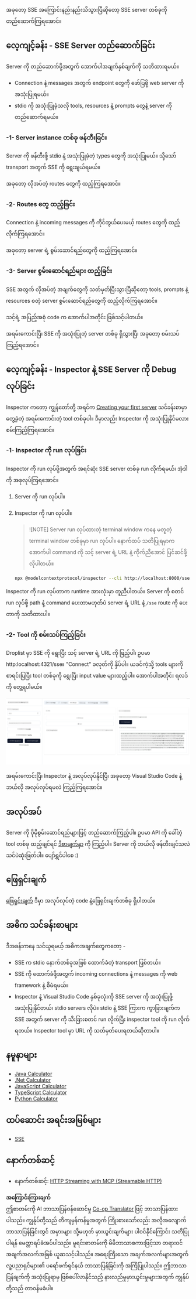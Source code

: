 <!--
CO_OP_TRANSLATOR_METADATA:
{
  "original_hash": "d90ca3d326c48fab2ac0ebd3a9876f59",
  "translation_date": "2025-07-13T20:03:27+00:00",
  "source_file": "03-GettingStarted/05-sse-server/README.md",
  "language_code": "my"
}
-->
အခုတော့ SSE အကြောင်းနည်းနည်းသိသွားပြီဆိုတော့ SSE server တစ်ခုကို တည်ဆောက်ကြရအောင်။

## လေ့ကျင့်ခန်း - SSE Server တည်ဆောက်ခြင်း

Server ကို တည်ဆောက်ဖို့အတွက် အောက်ပါအချက်နှစ်ချက်ကို သတိထားရမယ်။

- Connection နဲ့ messages အတွက် endpoint တွေကို ဖော်ပြဖို့ web server ကို အသုံးပြုရမယ်။
- stdio ကို အသုံးပြုခဲ့သလို tools, resources နဲ့ prompts တွေနဲ့ server ကို တည်ဆောက်ရမယ်။

### -1- Server instance တစ်ခု ဖန်တီးခြင်း

Server ကို ဖန်တီးဖို့ stdio နဲ့ အသုံးပြုခဲ့တဲ့ types တွေကို အသုံးပြုမယ်။ သို့သော် transport အတွက် SSE ကို ရွေးချယ်ရမယ်။

အခုတော့ လိုအပ်တဲ့ routes တွေကို ထည့်ကြရအောင်။

### -2- Routes တွေ ထည့်ခြင်း

Connection နဲ့ incoming messages ကို ကိုင်တွယ်ပေးမယ့် routes တွေကို ထည့်လိုက်ကြရအောင်။

အခုတော့ server ရဲ့ စွမ်းဆောင်ရည်တွေကို ထည့်ကြရအောင်။

### -3- Server စွမ်းဆောင်ရည်များ ထည့်ခြင်း

SSE အတွက် လိုအပ်တဲ့ အချက်တွေကို သတ်မှတ်ပြီးသွားပြီဆိုတော့ tools, prompts နဲ့ resources စတဲ့ server စွမ်းဆောင်ရည်တွေကို ထည့်လိုက်ကြရအောင်။

သင့်ရဲ့ အပြည့်အစုံ code က အောက်ပါအတိုင်း ဖြစ်သင့်ပါတယ်။

အရမ်းကောင်းပြီ၊ SSE ကို အသုံးပြုတဲ့ server တစ်ခု ရှိသွားပြီ၊ အခုတော့ စမ်းသပ်ကြည့်ရအောင်။

## လေ့ကျင့်ခန်း - Inspector နဲ့ SSE Server ကို Debug လုပ်ခြင်း

Inspector ကတော့ ကျွန်တော်တို့ အရင်က [Creating your first server](/03-GettingStarted/01-first-server/README.md) သင်ခန်းစာမှာ တွေ့ခဲ့တဲ့ အရမ်းကောင်းတဲ့ tool တစ်ခုပါ။ ဒီမှာလည်း Inspector ကို အသုံးပြုနိုင်မလား စမ်းကြည့်ကြရအောင်။

### -1- Inspector ကို run လုပ်ခြင်း

Inspector ကို run လုပ်ဖို့အတွက် အရင်ဆုံး SSE server တစ်ခု run လိုက်ရမယ်၊ အဲ့ဒါကို အခုလုပ်ကြရအောင်။

1. Server ကို run လုပ်ပါ။

1. Inspector ကို run လုပ်ပါ။

    > ![NOTE]
    > Server run လုပ်ထားတဲ့ terminal window ကနေ မတူတဲ့ terminal window တစ်ခုမှာ run လုပ်ပါ။ နောက်ထပ် သတိပြုရမှာက အောက်ပါ command ကို သင့် server ရဲ့ URL နဲ့ ကိုက်ညီအောင် ပြင်ဆင်ဖို့ လိုပါတယ်။

    ```sh
    npx @modelcontextprotocol/inspector --cli http://localhost:8000/sse --method tools/list
    ```

Inspector ကို run လုပ်တာက runtime အားလုံးမှာ တူညီပါတယ်။ Server ကို စတင် run လုပ်ဖို့ path နဲ့ command ပေးတာမဟုတ်ပဲ server ရဲ့ URL နဲ့ `/sse` route ကို ပေးတာကို သတိထားပါ။

### -2- Tool ကို စမ်းသပ်ကြည့်ခြင်း

Droplist မှာ SSE ကို ရွေးပြီး သင့် server ရဲ့ URL ကို ဖြည့်ပါ၊ ဥပမာ http:localhost:4321/sse။ "Connect" ခလုတ်ကို နှိပ်ပါ။ ယခင်ကဲ့သို့ tools များကို စာရင်းပြပြီး tool တစ်ခုကို ရွေးပြီး input value များထည့်ပါ။ အောက်ပါအတိုင်း ရလဒ်ကို တွေ့ရပါမယ်။

![SSE Server running in inspector](../../../../translated_images/sse-inspector.d86628cc597b8fae807a31d3d6837842f5f9ee1bcc6101013fa0c709c96029ad.my.png)

အရမ်းကောင်းပြီ၊ Inspector နဲ့ အလုပ်လုပ်နိုင်ပြီ၊ အခုတော့ Visual Studio Code နဲ့ ဘယ်လို အလုပ်လုပ်ရမလဲ ကြည့်ကြရအောင်။

## အလုပ်အပ်

Server ကို ပိုမိုစွမ်းဆောင်ရည်များဖြင့် တည်ဆောက်ကြည့်ပါ။ ဥပမာ API ကို ခေါ်တဲ့ tool တစ်ခု ထည့်ချင်ရင် [ဒီစာမျက်နှာ](https://api.chucknorris.io/) ကို ကြည့်ပါ။ Server ကို ဘယ်လို ဖန်တီးချင်သလဲ သင်ပဲဆုံးဖြတ်ပါ။ ပျော်ရွှင်ပါစေ :)

## ဖြေရှင်းချက်

[ဖြေရှင်းချက်](./solution/README.md) ဒီမှာ အလုပ်လုပ်တဲ့ code နဲ့ဖြေရှင်းချက်တစ်ခု ရှိပါတယ်။

## အဓိက သင်ခန်းစာများ

ဒီအခန်းကနေ သင်ယူရမယ့် အဓိကအချက်တွေကတော့ -

- SSE က stdio နောက်တစ်ခုအဖြစ် ထောက်ခံတဲ့ transport ဖြစ်တယ်။
- SSE ကို ထောက်ခံဖို့အတွက် incoming connections နဲ့ messages ကို web framework နဲ့ စီမံရမယ်။
- Inspector နဲ့ Visual Studio Code နှစ်ခုလုံးကို SSE server ကို အသုံးပြုဖို့ အသုံးပြုနိုင်တယ်၊ stdio servers လိုပဲ။ stdio နဲ့ SSE ကြားက ကွာခြားချက်က SSE အတွက် server ကို သီးခြားစတင် run လိုက်ပြီး inspector tool ကို run လိုက်ရတယ်။ Inspector tool မှာ URL ကို သတ်မှတ်ပေးရတယ်ဆိုတာပါ။

## နမူနာများ

- [Java Calculator](../samples/java/calculator/README.md)
- [.Net Calculator](../../../../03-GettingStarted/samples/csharp)
- [JavaScript Calculator](../samples/javascript/README.md)
- [TypeScript Calculator](../samples/typescript/README.md)
- [Python Calculator](../../../../03-GettingStarted/samples/python)

## ထပ်ဆောင်း အရင်းအမြစ်များ

- [SSE](https://developer.mozilla.org/en-US/docs/Web/API/Server-sent_events)

## နောက်တစ်ဆင့်

- နောက်တစ်ဆင့်: [HTTP Streaming with MCP (Streamable HTTP)](../06-http-streaming/README.md)

**အကြောင်းကြားချက်**  
ဤစာတမ်းကို AI ဘာသာပြန်ဝန်ဆောင်မှု [Co-op Translator](https://github.com/Azure/co-op-translator) ဖြင့် ဘာသာပြန်ထားပါသည်။ ကျွန်ုပ်တို့သည် တိကျမှန်ကန်မှုအတွက် ကြိုးစားသော်လည်း အလိုအလျောက် ဘာသာပြန်ခြင်းတွင် အမှားများ သို့မဟုတ် မှားယွင်းချက်များ ပါဝင်နိုင်ကြောင်း သတိပြုပါရန် မေတ္တာရပ်ခံအပ်ပါသည်။ မူရင်းစာတမ်းကို မိမိဘာသာစကားဖြင့်သာ တရားဝင်အချက်အလက်အဖြစ် ယူဆသင့်ပါသည်။ အရေးကြီးသော အချက်အလက်များအတွက် လူ့ပညာရှင်များ၏ ပရော်ဖက်ရှင်နယ် ဘာသာပြန်ခြင်းကို အကြံပြုပါသည်။ ဤဘာသာပြန်ချက်ကို အသုံးပြုရာမှ ဖြစ်ပေါ်လာနိုင်သည့် နားလည်မှုမှားယွင်းမှုများအတွက် ကျွန်ုပ်တို့သည် တာဝန်မခံပါ။